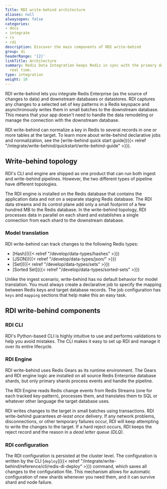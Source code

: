 ```yaml
---
Title: RDI write-behind architecture
aliases: null
alwaysopen: false
categories:
- docs
- integrate
- rs
- rdi
description: Discover the main components of RDI write-behind
group: di
headerRange: '[2]'
linkTitle: Architecture
summary: Redis Data Integration keeps Redis in sync with the primary database in near
  real time.
type: integration
weight: 10
---
```


RDI write-behind lets you integrate Redis Enterprise (as the source of changes to data) and downstream databases or datastores.
RDI captures any changes to a selected set of key patterns in a Redis keyspace and asynchronously writes them in small batches to the downstream database. This means that your app doesn't need to handle the data remodeling or manage the connection with the downstream database.

RDI write-behind can normalize a key in Redis to several records in one or more tables at the target.
To learn more about write-behind declarative jobs and normalization, see the
[write-behind quick start guide]({{< relref "/integrate/write-behind/quickstart/write-behind-guide" >}}).

## Write-behind topology

RDI's CLI and engine are shipped as one product that can run both ingest and write-behind pipelines.
However, the two different types of pipeline have different topologies.

The RDI engine is installed on the Redis database that contains the application data and not on a separate staging Redis database. The RDI data streams and its control plane add only a small footprint of a few hundred MB to the Redis database. In the write-behind topology, RDI processes data in parallel on each shard and establishes a single connection from each shard to the downstream database.

### Model translation

RDI write-behind can track changes to the following Redis types:

- [Hash]({{< relref "/develop/data-types/hashes" >}})
- [JSON]({{< relref "/develop/data-types/json/" >}})
- [Set]({{< relref "/develop/data-types/sets" >}})
- [Sorted Set]({{< relref "/develop/data-types/sorted-sets" >}})

Unlike the ingest scenario, write-behind has no default behavior for model translation. You must always
create a declarative job to specify the mapping between Redis keys and target database records.
The job configuration has `keys` and `mapping` sections that help make this an easy task.

## RDI write-behind components

### RDI CLI

RDI's Python-based CLI is highly intuitive to use and performs validations to help you avoid mistakes.
The CLI makes it easy to set up RDI and manage it over its entire lifecycle.

### RDI Engine

RDI write-behind uses Redis Gears as its runtime environment. The Gears and RDI engine logic are installed
on all source Redis Enterprise database shards, but only primary shards process events and handle the pipeline.

The RDI Engine reads Redis change events from Redis Streams (one for each tracked key-pattern),
processes them, and translates them to SQL or whatever other language the target database uses.

RDI writes changes to the target in small batches using transactions. RDI write-behind guarantees
*at-least once* delivery. If any network problems, disconnections, or other temporary failures occur,
RDI will keep attempting to write the changes to the target. If a hard reject occurs, RDI keeps the reject
record and the reason in a *dead letter queue (DLQ)*.

### RDI configuration

The RDI configuration is persisted at the cluster level. The configuration is written by the CLI
[`deploy`]({{< relref "/integrate/write-behind/reference/cli/redis-di-deploy" >}})
command, which saves all changes to the configuration file. This mechanism allows for automatic configuration of new shards
whenever you need them, and it can survive shard and node failure.
